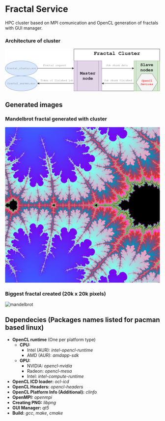 # Fractal Service

HPC cluster based on MPI comunication and OpenCL generation of fractals with GUI manager.

### Architecture of cluster
![architecture](screens/cluster.png)

## Generated images
### Mandelbrot fractal generated with cluster
![fractal](screens/fractal.png)

### Biggest fractal created (20k x 20k pixels)
![mandelbrot](screens/mandelbrot.png)

## Dependecies (Packages names listed for pacman based linux)
  - **OpenCL runtime** (One per platform type)
    - **CPU:**
      - Intel (AUR): *intel-opencl-runtime*
      - AMD (AUR):   *amdapp-sdk*
    - **GPU:**
      - NVIDIA: *opencl-nvidia*
      - Radeon: *opencl-mesa*
      - Intel:  *intel-compute-runtime*
  - **OpenCL ICD loader:** *ocl-icd*
  - **OpenCL Headers:** *opencl-headers*
  - **OpenCL Platform Info (Additional):** *clinfo*
  - **OpenMPI:** *openmpi*
  - **Creating PNG:** *libpng*
  - **GUI Manager:** *qt5*
  - **Build:** *gcc*, *make*, *cmake*
